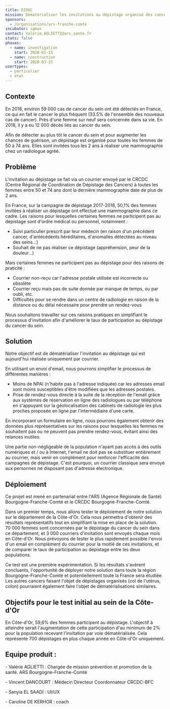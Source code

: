 ```yaml
---
title: DIDOC
mission: Dématérialiser les invitations au dépistage organisé des cancers
sponsors:
  - /organisations/ars-franche-comte
incubator: sgmas
contact: Valerie.AGLIETTI@ars.sante.fr
stats: false
phases:
  - name: investigation
    start: 2020-01-15
  - name: construction
    start: 2020-03-15
usertypes:
  - particulier
  - etat
---
```

## Contexte

En 2018, environ 59 000 cas de cancer du sein ont été détectés en France, ce qui en fait le cancer le plus fréquent (33.5% de l'ensemble des nouveaux cas de cancer). Près d'une femme sur neuf sera concernée dans sa vie. En 2018, il y a eu 12 000 décès liés au cancer du sein.

Afin de détecter au plus tôt le cancer du sein et pour augmenter les chances de guérison, un dépistage est organisé pour toutes les femmes de 50 à 74 ans. Elles sont invitées tous les 2 ans à réaliser une mammographie chez un radiologue agréé.

## Problème

L'invitation au dépistage se fait via un courrier envoyé par le CRCDC (Centre Régional de Coordination de Dépistage des Cancers) à toutes les femmes entre 50 et 74 ans dont la dernière mammographie date de plus de 2 ans.

En France, sur la campagne de dépistage 2017-2018, 50,1% des femmes invitées à réaliser un dépistage ont effectué une mammographie dans ce cadre. Les raisons pour lesquelles certaines femmes ne participent pas au dépistage sont d'ordre médical ou personnel, notamment :

* Suivi particulier prescrit par leur médecin (en raison d'un précédent cancer, d'antécédents héréditaires, d'anomalies détectées au niveau des seins...)
* Souhait de ne pas réaliser ce dépistage (appréhension, peur de la douleur...)

Mais certaines femmes ne participent pas au dépistage pour des raisons de praticité :

* Courrier non-reçu car l'adresse postale utilisée est incorrecte ou obsolète
* Courrier reçu mais pas de suite donnée par manque de temps, ou par oubli, etc.
* Difficultés pour se rendre dans un centre de radiologie en raison de la distance ou du délai nécessaire pour prendre un rendez-vous

Nous souhaitons travailler sur ces raisons pratiques en simplifiant le processus d'invitation afin d'améliorer le taux de participation au dépistage du cancer du sein.

## Solution

Notre objectif est de dématérialiser l'invitation au dépistage qui est aujourd'hui réalisée uniquement par courrier.

En utilisant un envoi d'email, nous pourrons simplifier le processus de différentes manières : 

* Moins de NPAI (n'habite pas à l'adresse indiquée) car les adresses email sont moins susceptibles d'être modifiées que les adresses postales.
* Prise de rendez-vous directe à la suite de la réception de l'email grâce aux systèmes de réservation en ligne des radiologues ou par téléphone en s'appuyant sur la géolocalisation des cabinets de radiologie les plus proches proposée en ligne par l'intermédiaire d'une carte.

En incorporant un formulaire en ligne, nous pourrons également obtenir des données plus représentatives sur les raisons pour lesquelles les femmes ne souhaitent pas ou ne peuvent pas prendre rendez-vous, évitant ainsi des relances inutiles.

Une partie non-négligeable de la population n'ayant pas accès à des outils numériques et / ou à Internet, l'email ne doit pas se substituer entièrement au courrier, mais venir en complément pour renforcer l'efficacité des campagnes de dépistage. C'est pourquoi, un courrier classique sera envoyé aux personnes ne disposant pas d'adresse électronique.

## Déploiement

Ce projet est mené en partenariat entre l'ARS (Agence Régionale de Santé) Bourgogne-Franche-Comté et le CRCDC Bourgogne-Franche-Comté.

Dans un premier temps, nous allons tester le déploiement de notre solution sur le département de la Côte-d'Or. Cela nous permettra d'obtenir des résultats représentatifs tout en simplifiant la mise en place de la solution. 70 000 femmes sont concernées par le dépistage du cancer du sein dans ce département, et 3 000 courriers d'invitation sont envoyés chaque mois en Côte-d'Or. Nous prévoyons de tester le plus rapidement possible l'envoi d'un email en complément du courrier pour la moitié de ces invitations, et de comparer le taux de participation au dépistage entre les deux populations.

Ce test est une première expérimentation. Si les résultats s'avèrent concluants, l'opportunité de déployer notre solution dans toute la région Bourgogne-Franche-Comté et potentiellement toute la France sera étudiée. Les autres cancers faisant l'objet de dépistages organisés (col de l'utérus, colon) pourraient également faire l'objet de dématérialisations similaires.

## Objectifs pour le test initial au sein de la Côte-d'Or

En Côte-d'Or, 59,6% des femmes participent au dépistage. L'objectif à atteindre serait l'augmentation de cette participation d'au minimum de 2% pour la population recevant l'invitation par voie dématérialisée. Cela représente 700 dépistages en plus chaque année en Côte-d'Or uniquement.



## Equipe produit :

\- Valérie AGLIETTI : Chargée de mission prévention et promotion de la santé. ARS Bourgogne-Franche-Comté

\- Vincent DANCOURT : Médecin Directeur Coordonnateur CRCDC-BFC

\- Sanyia EL SAADI : UI/UX

\- Caroline DE KERHOR : coach